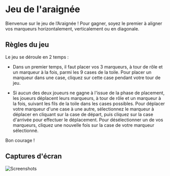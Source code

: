# Jeu de l'araignée

Bienvenue sur le jeu de l’Araignée !
Pour gagner, soyez le premier à aligner vos marqueurs horizontalement, verticalement ou en diagonale.

## Règles du jeu

Le jeu se déroule en 2 temps :

* Dans un premier temps, il faut placer vos 3 marqueurs, à tour de rôle et un marqueur à la fois, parmi les 9 cases de la toile.
Pour placer un marqueur dans une case, cliquez sur cette case pendant votre tour de jeu.

* Si aucun des deux joueurs ne gagne à l'issue de la phase de placement, les joueurs déplacent leurs marqueurs, à tour de rôle et un marqueur à la fois, suivant les fils de la toile dans les cases possibles.
Pour déplacer votre marqueur d'une case à une autre, sélectionnez le marqueur à déplacer en cliquant sur la case de départ, puis cliquez sur la case d'arrivée pour effectuer le déplacement.
Pour désélectionner un de vos marqueurs, cliquez une nouvelle fois sur la case de votre marqueur sélectionné.

Bon courage !

## Captures d'écran


![Screenshots](https://image.ibb.co/c7aS97/captures_jeu.jpg)
